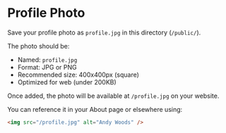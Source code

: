 # Profile Photo

Save your profile photo as `profile.jpg` in this directory (`/public/`).

The photo should be:
- Named: `profile.jpg`
- Format: JPG or PNG
- Recommended size: 400x400px (square)
- Optimized for web (under 200KB)

Once added, the photo will be available at `/profile.jpg` on your website.

You can reference it in your About page or elsewhere using:
```html
<img src="/profile.jpg" alt="Andy Woods" />
```
